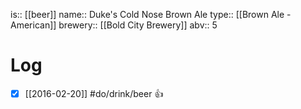 is:: [[beer]]
name:: Duke's Cold Nose Brown Ale
type:: [[Brown Ale - American]]
brewery:: [[Bold City Brewery]]
abv:: 5

# Log
- [x] [[2016-02-20]] #do/drink/beer 👍
